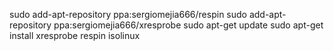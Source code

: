 sudo add-apt-repository ppa:sergiomejia666/respin 
sudo add-apt-repository ppa:sergiomejia666/xresprobe 
sudo apt-get update
sudo apt-get install xresprobe respin isolinux